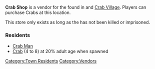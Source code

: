**Crab Shop** is a vendor for the [](02%20-%20Projects%20&%20Wikis/Kenshi/Kenshi%20Wiki/Kenshi%20Wiki%20Template/Crab_Raiders.md) found in [](Crab_Town.md) and [Crab Village](Crab_Village.md "wikilink").
Players can purchase Crabs at this location.

This store only exists as long as the [](Crab_Queen.md) has not been killed or imprisoned.

### Residents

- [Crab Man](Crab_Man.md "wikilink")
- [Crab](Crab.md "wikilink") (4 to 8) at 20% adult age when spawned

[Category:Town Residents](Category:Town_Residents "wikilink")
[Category:Vendors](Category:Vendors "wikilink")